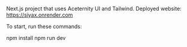 Next.js project that uses Aceternity UI and Tailwind. 
Deployed website: https://siyax.onrender.com 

To start, run these commands:

npm install 
npm run dev 
